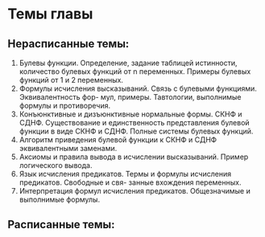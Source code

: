 # Темы главы

## Нерасписанные темы:
1. Булевы функции. Определение, задание таблицей истинности, количество булевых функций
от n переменных. Примеры булевых функций от 1 и 2 переменных.
2. Формулы исчисления высказываний. Связь с булевыми функциями. Эквивалентность фор-
мул, примеры. Тавтологии, выполнимые формулы и противоречия.
3. Конъюнктивные и дизъюнктивные нормальные формы. СКНФ и СДНФ. Существование и
единственность представления булевой функции в виде СКНФ и СДНФ. Полные системы булевых
функций.
4. Алгоритм приведения булевой функции к СКНФ и СДНФ эквивалентными заменами.
5. Аксиомы и правила вывода в исчислении высказываний. Пример логического вывода.
6. Язык исчисления предикатов. Термы и формулы исчисления предикатов. Свободные и свя-
занные вхождения переменных.
7. Интерпретация формул исчисления предикатов. Общезначимые и выполнимые формулы.

## Расписанные темы:
